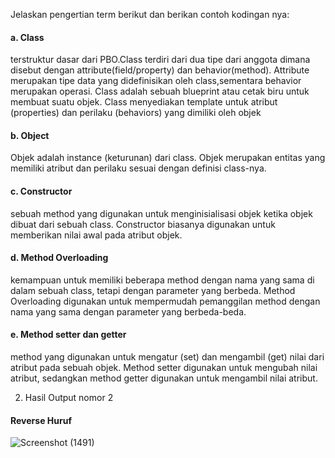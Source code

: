 Jelaskan pengertian term berikut dan berikan contoh kodingan nya:
#### a. Class
terstruktur dasar dari PBO.Class terdiri dari dua tipe dari anggota dimana disebut dengan attribute(field/property) dan behavior(method). Attribute merupakan tipe data yang didefinisikan oleh class,sementara behavior merupakan operasi. Class adalah sebuah blueprint atau cetak biru untuk membuat suatu objek. Class menyediakan template untuk atribut (properties) dan perilaku (behaviors) yang dimiliki oleh objek 
#### b. Object
Objek adalah instance  (keturunan) dari class. Objek merupakan entitas yang memiliki atribut dan perilaku sesuai dengan definisi class-nya.
#### c. Constructor
sebuah method yang digunakan untuk menginisialisasi objek ketika objek dibuat dari sebuah class. Constructor biasanya digunakan untuk memberikan nilai awal pada atribut objek.
#### d. Method Overloading
kemampuan untuk memiliki beberapa method dengan nama yang sama di dalam sebuah class, tetapi dengan parameter yang berbeda. Method Overloading digunakan untuk mempermudah pemanggilan method dengan nama yang sama dengan parameter yang berbeda-beda.
#### e. Method setter dan getter
method yang digunakan untuk mengatur (set) dan mengambil (get) nilai dari atribut pada sebuah objek. Method setter digunakan untuk mengubah nilai atribut, sedangkan method getter digunakan untuk mengambil nilai atribut.

2. Hasil Output nomor 2
#### Reverse Huruf
![Screenshot (1491)](https://user-images.githubusercontent.com/89975719/236688968-1745ebb3-46c6-4ec8-80a7-cace08420dfe.png)
